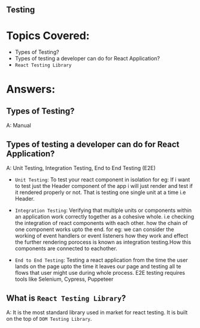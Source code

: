 ## Testing

# Topics Covered:

- Types of Testing? 
- Types of testing a developer can do for React Application?
- `React Testing Library`




# Answers:


## Types of Testing? 
A: Manual 



## Types of testing a developer can do for React Application?
A: Unit Testing, Integration Testing, End to End Testing (E2E)

- `Unit Testing`: To test your react component in isolation
    for eg: If i want to test just the Header component of the app i will just render and test if it rendered properly or not. That is testing one single unit at a time i.e Header.

- `Integration Testing`: Verifying that multiple units or components within an application work correctly together as a cohesive whole. i.e checking the integration of react components with each other. how the chain of one component works upto the end.
    for eg: we can consider the working of event handlers or event listeners how they work and effect the further rendering porocess is known as integration testing.How this components are connected to eachother.

- `End to End Testing`: Testing a react application from the time the user lands on the page upto the time it leaves our page and testing all te flows that user might use during whole process.
    E2E testing requires tools like Selenium, Cypress, Puppeteer


## What is `React Testing Library`?
A: It is the most standard library used in market for react testing. It is built on the top of `DOM Testing Library`.
